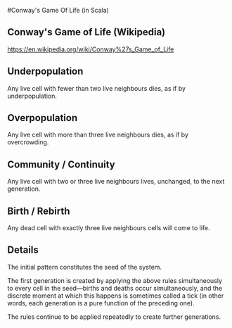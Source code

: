 #Conway's Game Of Life (in Scala)


## Conway's Game of Life (Wikipedia)
https://en.wikipedia.org/wiki/Conway%27s_Game_of_Life


## Underpopulation
Any live cell with fewer than two live neighbours dies, as if by underpopulation.


## Overpopulation
Any live cell with more than three live neighbours dies, as if by overcrowding.


## Community / Continuity
Any live cell with two or three live neighbours lives, unchanged, to the next generation.


## Birth / Rebirth
Any dead cell with exactly three live neighbours cells will come to life.


## Details
The initial pattern constitutes the seed of the system. 

The first generation is created by applying the above rules simultaneously 
to every cell in the seed—births and deaths occur simultaneously, 
and the discrete moment at which this happens is sometimes called a tick 
(in other words, each generation is a pure function of the preceding one). 

The rules continue to be applied repeatedly to create further generations.

